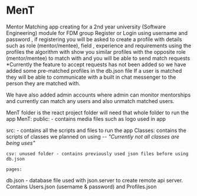 # MenT
Mentor Matching app creating for a 2nd year university (Software Engineering) module for FDM group 
Register or Login using username and password ,
if registering you will be asked to create a profile with details such as role (mentor/mentee), field , experience and requirements
using the profiles the algorithm with show you similar profiles with the opposite role (mentor/mentee) to match with and you will be able to send match requests
*Currently the feature to accept requests has not been added so we have added some pre-matched profiles in the db.json file
If a user is matched they will be able to communicate with a built in chat messenger to the person they are matched with.

We have also added admin accounts where admin can monitor mentorships and currently can match any users and also unmatch matched users.


MenT folder is the react project folder will need that whole folder to run the app
MenT:
  public: - contains media files such as logo used in app
  
  src: - contains all the scripts and files to run the app
    Classes: contains the scripts of classes we planned on using -- *"Currently not all classes are being uses"*
    
    csv: unused folder - contains previously used json files before using db.json
    
    pages:
    
   db.json - database file used with json.server to create remote api server. Contains Users.json (username & password) and Profiles.json
